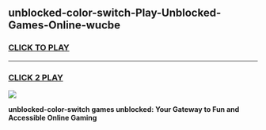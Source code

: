 
## unblocked-color-switch-Play-Unblocked-Games-Online-wucbe
<h3>
<a href="https://premium76.site?title=unblocked-color-switch&ref=25A">CLICK TO PLAY</a></h3>
<hr>

<h3>
<a href="https://premium76.site?title=unblocked-color-switch&ref=25A">CLICK 2 PLAY</a>
  
</h3>

<a href="https://premium76.site?title=unblocked-color-switch&ref=25A"><img src="https://clearcache.store/games.png"></a>


**unblocked-color-switch games unblocked: Your Gateway to Fun and Accessible Online Gaming**
